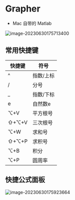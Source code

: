 # Grapher

- Mac 自带的 Matlab

![image-20230630175713400](http://i.wolves.top/picgo/202306301757420.png)

## 常用快捷键

| 快捷键 | 符号      |
| ------ | --------- |
| ^      | 指数/上标 |
| /      | 分号      |
| _      | 指数/下标 |
| e      | 自然数e   |
| ⌥+V    | 平方根号  |
| ⇧+⌥+V  | 三次根号  |
| ⌥+W    | 求和号    |
| ⇧+⌥+P  | 求积号    |
| ⌥+B    | 积分      |
| ⌥+P    | 圆周率    |

## 快捷公式面板

![image-20230630175923664](http://i.wolves.top/picgo/202306301759682.png)